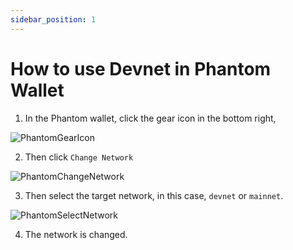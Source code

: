 ```yaml
---
sidebar_position: 1
---
```


# How to use Devnet in Phantom Wallet

1. In the Phantom wallet, click the gear icon in the bottom right,

![PhantomGearIcon](/img/multisig-DAO/phantom/gear.png)

2. Then click `Change Network`

![PhantomChangeNetwork](/img/multisig-DAO/phantom/change-network.png)

3. Then select the target network, in this case, `devnet` or `mainnet`.

![PhantomSelectNetwork](/img/multisig-DAO/phantom/select-network.png)

4. The network is changed.
